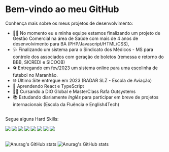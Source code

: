 ### <h1>Bem-vindo ao meu GitHub</h1>

Conhença mais sobre os meus projetos de desenvolvimento:

- 👨‍⚕️ No momento eu e minha equipe estamos finalizando um projeto de Gestão Comercial na área de Saúde com mais de 4 anos de desenvolvimento para BA (PHP/Javascript/HTML/CSS), 
- 🩺 Finalizando um sistema para o Sindicato dos Médicos - MS para controle dos associados com geração de boletos (remessa e retorno do BBB, SICREDI e SICOOB)
- ⚽ Entregando em fev/2023 um sistema online para uma escolinha de futebol no Maranhão.
- 🌐 Último Site entregue em 2023 (RADAR SLZ - Escola de Aviação)
- 📖 Aprendendo React e TypeScript
- 🧑‍🏫 Cursando a DIO Global e MasterClass Rafa Outsystems
- 📚 Estudando diariamente _Inglês_ para participar em breve de projetos internacionais (Escola da Fluência e English4Tech)

## 

Segue alguns Hard Skills:

<img src="https://img.shields.io/badge/PHP-777BB4?style=for-the-badge&logo=php&logoColor=white"/> <img src="https://img.shields.io/badge/JavaScript-323330?style=for-the-badge&logo=javascript&logoColor=F7DF1E"/>
<img src="https://img.shields.io/badge/HTML5-E34F26?style=for-the-badge&logo=html5&logoColor=white"/>
<img src="https://img.shields.io/badge/CSS3-1572B6?style=for-the-badge&logo=css3&logoColor=white"/>
<img src="https://img.shields.io/badge/Bootstrap-563D7C?style=for-the-badge&logo=bootstrap&logoColor=white"/> 
<img src="https://img.shields.io/badge/jQuery-0769AD?style=for-the-badge&logo=jquery&logoColor=white"/>
<img src="https://img.shields.io/badge/Jira-0052CC?style=for-the-badge&logo=Jira&logoColor=white"/>
<img src="https://img.shields.io/badge/MySQL-00000F?style=for-the-badge&logo=mysql&logoColor=white"/>

##

![Anurag's GitHub stats](https://github-readme-stats.vercel.app/api?username=lorovictor&theme=tokyonight&show_icons=true&count_private=true)
![Anurag's GitHub stats](https://github-readme-stats.vercel.app/api/top-langs/?username=lorovictor&layout=compact&langs_count=16&theme=tokyonight)
